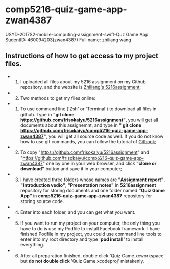 # comp5216-quiz-game-app-zwan4387
USYD-2017S2-mobile-computing-assignment-swift-Quz Game App
SudentID: 460094203(zwan4387)
Full name: zhiliang wang
## Instructions of how to get access to my project files.
- 1. I uploaded all files about my 5216 assignment on my Github repository, and the website is [Zhiliang's 5216assignment](https://github.com/frisokaiyu/comp5216-quiz-game-app-zwan4387);
- 2. Two methods to get my files online:
- 1) To use command line ('Zsh' or 'Terminal') to download all files in github. Type in **"git clone https://github.com/frisokaiyu/5216assignment"**, you will get all documents about this assignemnt, and type in **" git clone https://github.com/frisokaiyu/comp5216-quiz-game-app-zwan4387"**, you will get all source code as well.
If you do not know how to use git commands, you can follow the tutorial of [Gitbook](https://git-scm.com/book/en/v2/);
- 2) To copy "https://github.com/frisokaiyu/5216assignment" and "https://github.com/frisokaiyu/comp5216-quiz-game-app-zwan4387" one by one in your web browser, and click **"clone or download"** button and save it in your computer;
- 3. I have created three folders whose names are **"Assignment report"**, **"Introduction vedio"**, **"Presentation notes"** in **5216assignment** repository for storing documents and one folder named **"Quiz Game App"** in **comp5216-quiz-game-app-zwan4387** repository for storing source code.
- 4. Enter into each folder, and you can get what you want.
- 5. If you want to run my project on your computer, the only thing you have to do is use my Podfile to install Facebook framework. I have finished Podfile in my project, you could use command line tools to enter into my root directory and type **'pod install'** to install everything.
- 6. After all preparation finished, double click 'Quiz Game.xcworkspace' but **do not double click** 'Quiz Game.xcodeproj' mistakenly.


